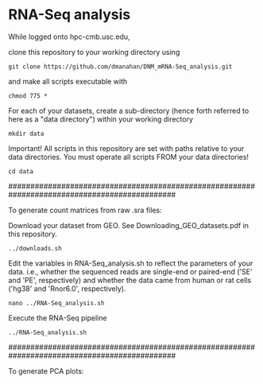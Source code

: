 # RNA-Seq analysis

While logged onto hpc-cmb.usc.edu,

clone this repository to your working directory using

    git clone https://github.com/dmanahan/DNM_mRNA-Seq_analysis.git

and make all scripts executable with

    chmod 775 *

For each of your datasets, create a sub-directory (hence forth referred to here as a "data directory") within your working directory
    
    mkdir data

Important!  All scripts in this repository are set with paths relative to your data directories.  You must operate all scripts FROM your data directories!

    cd data
  
##############################################################################################

To generate count matrices from raw .sra files:
  
  Download your dataset from GEO.  See Downloading_GEO_datasets.pdf in this repository.
  
    ../downloads.sh
  
  Edit the variables in RNA-Seq_analysis.sh to reflect the parameters of your data.  i.e., whether the sequenced reads are single-end or paired-end ('SE' and 'PE', respectively) and whether the data came from human or rat cells ('hg38' and 'Rnor6.0', respectively).
    
    nano ../RNA-Seq_analysis.sh
    
  Execute the RNA-Seq pipeline
      
    ../RNA-Seq_analysis.sh

##############################################################################################

To generate PCA plots:
